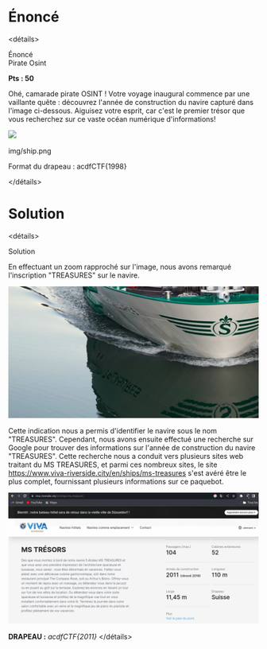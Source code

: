 # Énoncé

<détails><summary>Énoncé</summary>
Pirate Osint

**Pts : 50**

Ohé, camarade pirate OSINT ! Votre voyage inaugural commence par une vaillante quête : découvrez l'année de construction du navire capturé dans l'image ci-dessous. Aiguisez votre esprit, car c'est le premier trésor que vous recherchez sur ce vaste océan numérique d'informations!
 
 <img src='https://github.com/parfaittolefo/Cyberlympics-CTF-Qualif-2023/blob/main/img/ship.png'>
 
 img/ship.png
 
Format du drapeau : acdfCTF{1998}

</détails>

# Solution
<détails><summary>Solution</summary>


En effectuant un zoom rapproché sur l'image, nous avons remarqué l'inscription "TREASURES" sur le navire.

<img src='https://github.com/parfaittolefo/Cyberlympics-CTF-Qualif-2023/blob/main/img/Capture%20d%E2%80%99%C3%A9cran%20du%202023-09-25%2003-05-46.png'>

Cette indication nous a permis d'identifier le navire sous le nom "TREASURES". Cependant, nous avons ensuite effectué une recherche sur Google pour trouver des informations sur l'année de construction du navire "TREASURES". Cette recherche nous a conduit vers plusieurs sites web traitant du MS TREASURES, et parmi ces nombreux sites, le site https://www.viva-riverside.city/en/ships/ms-treasures s'est avéré être le plus complet, fournissant plusieurs informations sur ce paquebot.

<img src='https://github.com/parfaittolefo/Cyberlympics-CTF-Qualif-2023/blob/main/img/Capture%20d%E2%80%99%C3%A9cran%20du%202023-09-25%2003-05-01.png'>

**DRAPEAU :** _acdfCTF{2011}_
</détails>
